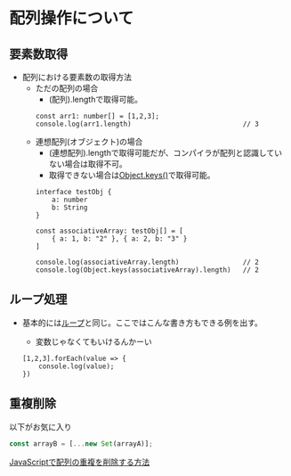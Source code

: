 # 配列操作について

## 要素数取得

* 配列における要素数の取得方法
  * ただの配列の場合
    * (配列).lengthで取得可能。
    ```
    const arr1: number[] = [1,2,3];
    console.log(arr1.length)                            // 3
    ```
  * 連想配列(オブジェクト)の場合
    * (連想配列).lengthで取得可能だが、コンパイラが配列と認識していない場合は取得不可。
    * 取得できない場合は[Object.keys()](https://developer.mozilla.org/ja/docs/Web/JavaScript/Reference/Global_Objects/Object/keys)で取得可能。
    ```
    interface testObj {
        a: number
        b: String
    }

    const associativeArray: testObj[] = [
        { a: 1, b: "2" }, { a: 2, b: "3" }
    ]

    console.log(associativeArray.length)                // 2
    console.log(Object.keys(associativeArray).length)   // 2
    ```

## ループ処理

* 基本的には[ループ]()と同じ。ここではこんな書き方もできる例を出す。

    * 変数じゃなくてもいけるんかーい
    ```
    [1,2,3].forEach(value => {
        console.log(value);
    })
    ```

## 重複削除
以下がお気に入り

``` javascript
const arrayB = [...new Set(arrayA)];
```

[JavaScriptで配列の重複を削除する方法](https://qiita.com/kotakin_dev/items/a19a5a2359144e3ecf1c)